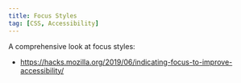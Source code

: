 ```yaml
---
title: Focus Styles
tag: [CSS, Accessibility]
---
```

A comprehensive look at focus styles:

* https://hacks.mozilla.org/2019/06/indicating-focus-to-improve-accessibility/
